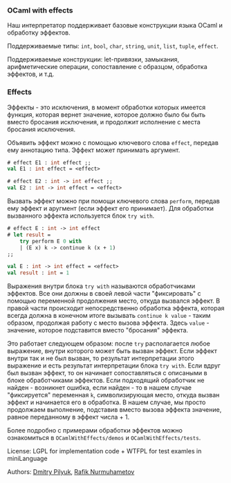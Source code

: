 ### OCaml with effects

Наш интерпретатор поддерживает базовые конструкции языка OCaml и обработку эффектов.

Поддерживаемые типы: `int`, `bool`, `char`, `string`, `unit`, `list`, `tuple`, `effect`.

Поддерживаемые конструкции: let-привязки, замыкания, арифметические операции, сопоставление с образцом, обработка эффектов, и т.д.

### Effects
Эффекты - это исключения, в момент обработки которых имеется функция, которая вернет значение, которое должно было бы быть вместо бросания исключения, и продолжит исполнение с места бросания исключения.

Объявить эффект можно с помощью ключевого слова `effect`, передав ему аннотацию типа. Эффект может принимать аргумент.
```ocaml
# effect E1 : int effect ;;
val E1 : int effect = <effect>

# effect E2 : int -> int effect ;;
val E2 : int -> int effect = <effect>
```

Вызвать эффект можно при помощи ключевого слова `perform`, передав ему эффект и аругмент (если эффект его принимает).
Для обработки вызванного эффекта используется блок `try with`.

```ocaml
# effect E : int -> int effect
# let result =
    try perform E 0 with
    | (E x) k -> continue k (x + 1)
;;

val E : int -> int effect = <effect>
val result : int = 1
```

Выражения внутри блока `try with` называются обработчиками эффектов. Все они должны в своей левой части "фиксировать" с помощью переменной продолжения место, откуда вызвался эффект. В правой части происходит непосредственно обработка эффекта, которая всегда должна в конечном итоге вызывать `continue k value` - таким образом, продолжая работу с место вызова эффекта. Здесь `value` - значение, которое подставится вместо "бросания" эффекта.

Это работает следующем образом: после `try` располагается любое выражение, внутри которого может быть вызван эффект. Если эффект внутри так и не был вызван, то результат интерпретации этого выражение и есть результат интерпретации блока `try with`. Если вдруг был вызван эффект, то он начинает сопоставляться с описаными в блоке обработчиками эффектов. Если подходящий обработчик не найден - возникнет ошибка, если найден - то в нашем случае "фиксируется" переменная `k`, символизирующая место, откуда вызван эффект и начинается его в обработка. В нашем случае, мы просто продолжаем выполнение, подставив вместо вызова эффекта значение, равное переданному в эффект числа + 1.

Более подробно с примерами обработки эффектов можно ознакомиться в `OCamlWithEffects/demos` и `OCamlWithEffects/tests`.

License: LGPL for implementation code + WTFPL for test examles in miniLanguage

Authors: [Dmitry Pilyuk](https://t.me/DmtrPlk), [Rafik Nurmuhametov](https://t.me/nrrafik)
